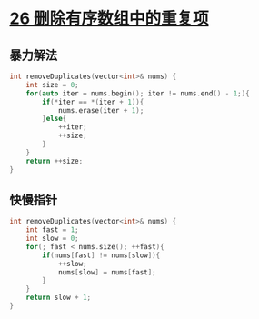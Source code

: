 # [26 删除有序数组中的重复项](https://leetcode.cn/problems/remove-duplicates-from-sorted-array/)

## 暴力解法

```c++
int removeDuplicates(vector<int>& nums) {
    int size = 0;
    for(auto iter = nums.begin(); iter != nums.end() - 1;){
        if(*iter == *(iter + 1)){
            nums.erase(iter + 1);
        }else{
            ++iter;
            ++size;
        }
    }
    return ++size;
}
```

## 快慢指针

```c++
int removeDuplicates(vector<int>& nums) {
    int fast = 1;
    int slow = 0;
    for(; fast < nums.size(); ++fast){
        if(nums[fast] != nums[slow]){
            ++slow;
            nums[slow] = nums[fast];
        }
    }
    return slow + 1;
}
```

